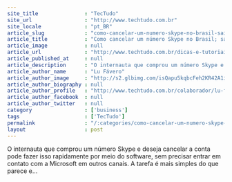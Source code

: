 ```yaml
---
site_title               : "TecTudo"
site_url                 : "http://www.techtudo.com.br"
site_locale              : "pt_BR"
article_slug             : "como-cancelar-um-numero-skype-no-brasil-saiba-tambem-recuperar-contas"
article_title            : "Como cancelar um número Skype no Brasil; saiba também recuperar contas"
article_image            : null
article_url              : "http://www.techtudo.com.br/dicas-e-tutoriais/noticia/2014/01/como-cancelar-um-numero-skype-no-brasil-saiba-tambem-recuperar-contas.html"
article_published_at     : null
article_description      : "O internauta que comprou um número Skype e deseja cancelar a conta pode fazer isso rapidamente por meio do software, sem precisar entrar em contato com a Microsoft em outros canais. A tarefa é mais simples do que parece e..."
article_author_name      : "Lu Fávero"
article_author_image     : "http://s2.glbimg.com/isQapu5kqbcFeh2KR42A1igKm7w=/30x30/s2.glbimg.com/9ZHtewuhnGGrfrZbVVOiAf1FxJo=/140x140/s.glbimg.com/po/tt2/f/original/2013/11/12/lu_favero.jpg"
article_author_biography : null
article_author_profile   : "http://www.techtudo.com.br/colaborador/lu-favero.html"
article_author_facebook  : null
article_author_twitter   : null
category                 : ['business']
tags                     : ['TecTudo']
permalink                : "/:categories/como-cancelar-um-numero-skype-no-brasil-saiba-tambem-recuperar-contas/"
layout                   : post
---
```


O internauta que comprou um número Skype e deseja cancelar a conta pode fazer isso rapidamente por meio do software, sem precisar entrar em contato com a Microsoft em outros canais. A tarefa é mais simples do que parece e...
